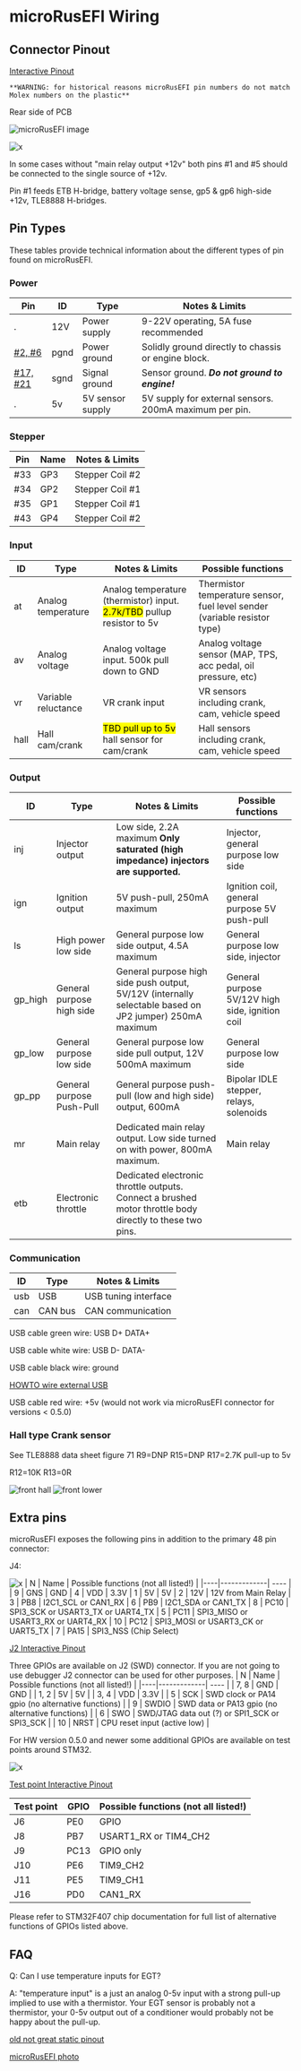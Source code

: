 # microRusEFI Wiring

## Connector Pinout

[Interactive Pinout](https://rusefi.com/docs/pinouts/microrusefi/)

    **WARNING: for historical reasons microRusEFI pin numbers do not match Molex numbers on the plastic**

Rear side of PCB

![microRusEFI image](Hardware/microRusEFI/Hardware_microRusEFI_0_3_PCB_pinout.png)

![x](Hardware/microRusEFI/microRusEFI_connectors/MRE_reality.jpg)

In some cases without "main relay output +12v" both pins #1 and #5 should be connected to the single source of +12v.

Pin #1 feeds ETB H-bridge, battery voltage sense, gp5 & gp6 high-side +12v, TLE8888 H-bridges.

## Pin Types

These tables provide technical information about the different types of pin found on microRusEFI.

### Power

| Pin  | ID | Type | Notes & Limits |
|------|----|-------------| ---- |
| . | 12V  | Power supply        | 9-22V operating, 5A fuse recommended           |
| [#2, #6](https://rusefi.com/docs/pinouts/microrusefi/?connector=main&pin=6) | pgnd | Power ground        | Solidly ground directly to chassis or engine block. |
| [#17, #21](https://rusefi.com/docs/pinouts/microrusefi/?connector=main&pin=21) | sgnd | Signal ground       | Sensor ground.  ***Do not ground to engine!***
| . | 5v   | 5V sensor supply    | 5V supply for external sensors.  200mA maximum per pin.

### Stepper

| Pin  | Name                | Notes & Limits                                                                       |
|------|---------------------| ------------------------------------------------------------------------------------ |
| #33 | GP3 | Stepper Coil #2 |
| #34 | GP2 | Stepper Coil #1 |
| #35| GP1 | Stepper Coil #1 |
| #43 | GP4 | Stepper Coil #2 |

### Input

| ID   | Type                | Notes & Limits                                                                       | Possible functions |
|------|---------------------| ------------------------------------------------------------------------------------ | --- |
| at   | Analog temperature  | Analog temperature (thermistor) input.  <mark>2.7k/TBD</mark> pullup resistor to 5v  | Thermistor temperature sensor, fuel level sender (variable resistor type) |
| av   | Analog voltage      | Analog voltage input.  500k pull down to GND                                         | Analog voltage sensor (MAP, TPS, acc pedal, oil pressure, etc)
| vr   | Variable reluctance   | VR crank input                                                                       | VR sensors including crank, cam, vehicle speed
| hall | Hall cam/crank      | <mark>TBD pull up to 5v</mark> hall sensor for cam/crank                             | Hall sensors including crank, cam, vehicle speed

### Output

| ID | Type | Notes & Limits | Possible functions |
|----|-------------| ---- | --- |
| inj  | Injector output     | Low side, 2.2A maximum **Only saturated (high impedance) injectors are supported.** | Injector, general purpose low side |
| ign  | Ignition output     | 5V push-pull, 250mA maximum   | Ignition coil, general purpose 5V push-pull
| ls   | High power low side | General purpose low side output, 4.5A maximum | General purpose low side, injector
| gp_high | General purpose high side | General purpose high side push output, 5V/12V (internally selectable based on JP2 jumper) 250mA maximum | General purpose 5V/12V high side, ignition coil
| gp_low | General purpose low side | General purpose low side pull output, 12V 500mA maximum                            | General purpose low side
| gp_pp  | General purpose Push-Pull | General purpose push-pull (low and high side) output, 600mA | Bipolar IDLE stepper, relays, solenoids |
| mr   | Main relay          | Dedicated main relay output.  Low side turned on with power, 800mA maximum. | Main relay
| etb  | Electronic throttle | Dedicated electronic throttle outputs.  Connect a brushed motor throttle body directly to these two pins.

### Communication

| ID | Type | Notes & Limits |
|----|-------------| ---- |
| usb | USB     | USB tuning interface
| can | CAN bus | CAN communication

USB cable green wire: USB D+ DATA+

USB cable white wire: USB D- DATA-

USB cable black wire: ground

[HOWTO wire external USB](https://youtu.be/4v2VnP-YdlQ)

USB cable red wire: +5v (would not work via microRusEFI connector for versions < 0.5.0)

### Hall type Crank sensor

See TLE8888 data sheet figure 71
R9=DNP
R15=DNP
R17=2.7K pull-up to 5v

R12=10K
R13=0R

![front hall](Hardware/microRusEFI/Hardware_microRusEFI_0_1_assembled_front_hall_setup.jpg)
![front lower](Hardware/microRusEFI/Hardware_microRusEFI_0_1_assembled_front_lower.jpg)

## Extra pins

microRusEFI exposes the following pins in addition to the primary 48 pin connector:

J4:

![x](Hardware/microRusEFI/J4.png)
| N | Name | Possible functions (not all listed!) |
|----|-------------| ---- |
| 9 | GNS | GND
| 4 | VDD | 3.3V
| 1 | 5V | 5V
| 2 | 12V | 12V from Main Relay
| 3 | PB8 | I2C1_SCL or CAN1_RX
| 6 | PB9 | I2C1_SDA or CAN1_TX
| 8 | PC10 | SPI3_SCK or USART3_TX or UART4_TX
| 5 | PC11 | SPI3_MISO or USART3_RX or UART4_RX
| 10 | PC12 | SPI3_MOSI or USART3_CK or UART5_TX
| 7 | PA15 | SPI3_NSS (Chip Select)

[J2 Interactive Pinout](https://rusefi.com/docs/pinouts/microrusefi/main.html)

Three GPIOs are available on J2 (SWD) connector. If you are not going to use debugger J2 connector can be used for other purposes.
| N | Name | Possible functions (not all listed!) |
|----|-------------| ---- |
| 7, 8 | GND | GND |
| 1, 2 | 5V | 5V |
| 3, 4 | VDD | 3.3V |
| 5 | SCK | SWD clock or PA14 gpio (no alternative functions) |
| 9 | SWDIO | SWD data or PA13 gpio (no alternative functions) |
| 6 | SWO | SWD/JTAG data out (?) or SPI1_SCK or SPI3_SCK |
| 10 | NRST | CPU reset input (active low) |

For HW version 0.5.0 and newer some additional GPIOs are available on test points around STM32.

![x](Hardware/microRusEFI/J8_9_10.png)

[Test point Interactive Pinout](https://rusefi.com/docs/pinouts/microrusefi/pads.html)

| Test point | GPIO | Possible functions (not all listed!) |
|----|-------------| ---- |
| J6 | PE0 | GPIO |
| J8 | PB7 | USART1_RX or TIM4_CH2 |
| J9 | PC13 | GPIO only |
| J10 | PE6 | TIM9_CH2 |
| J11 | PE5 | TIM9_CH1 |
| J16 | PD0 | CAN1_RX |

Please refer to STM32F407 chip documentation for full list of alternative functions of GPIOs listed above.

## FAQ

Q: Can I use temperature inputs for EGT?

A: "temperature input" is a just an analog 0-5v input with a strong pull-up implied to use with a thermistor. Your EGT sensor is probably not a thermistor, your 0-5v output out of a conditioner would probably not be happy about the pull-up.


[old not great static pinout](Hardware/microRusEFI/Hardware_microRusEFI_connector.png)

[microRusEFI photo](Hardware/microRusEFI/Hardware_microRusEFI_connector.jpg)
